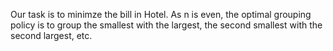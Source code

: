 Our task is to minimze the bill in Hotel. As n is even, the optimal grouping policy is to group the smallest with the largest, the second smallest with the second largest, etc. 

